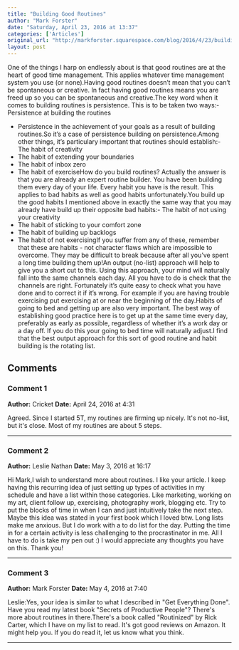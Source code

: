 ```yaml
---
title: "Building Good Routines"
author: "Mark Forster"
date: "Saturday, April 23, 2016 at 13:37"
categories: ['Articles']
original_url: "http://markforster.squarespace.com/blog/2016/4/23/building-good-routines.html"
layout: post
---
```


One of the things I harp on endlessly about is that good routines are at the heart of good time management. This applies whatever time management system you use (or none).Having good routines doesn’t mean that you can’t be spontaneous or creative. In fact having good routines means you are freed up so you can be spontaneous and creative.The key word when it comes to building routines is persistence. This is to be taken two ways:- Persistence at building the routines
- Persistence in the achievement of your goals as a result of building routines.So it’s a case of persistence building on persistence.Among other things, it’s particulary important that routines should establish:- The habit of creativity
- The habit of extending your boundaries
- The habit of inbox zero
- The habit of exerciseHow do you build routines? Actually the answer is that you are already an expert routine builder. You have been building them every day of your life. Every habit you have is the result. This applies to bad habits as well as good habits unfortunately.You build up the good habits I mentioned above in exactly the same way that you may already have build up their opposite bad habits:- The habit of not using your creativity
- The habit of sticking to your comfort zone
- The habit of building up backlogs
- The habit of not exercisingIf you suffer from any of these, remember that these are habits - not character flaws which are impossible to overcome. They may be difficult to break because after all you’ve spent a long time building them up!An output (no-list) approach will help to give you a short cut to this. Using this approach, your mind will naturally fall into the same channels each day. All you have to do is check that the channels are right. Fortunately it’s quite easy to check what you have done and to correct it if it’s wrong. For example if you are having trouble exercising put exercising at or near the beginning of the day.Habits of going to bed and getting up are also very important. The best way of establishing good practice here is to get up at the same time every day, preferably as early as possible, regardless of whether it’s a work day or a day off. If you do this your going to bed time will naturally adjust.I find that the best output approach for this sort of good routine and habit building is the rotating list.

## Comments

### Comment 1
**Author:** Cricket
**Date:** April 24, 2016 at 4:31

Agreed. Since I started 5T, my routines are firming up nicely. It's not no-list, but it's close. Most of my routines are about 5 steps.

---

### Comment 2
**Author:** Leslie Nathan
**Date:** May 3, 2016 at 16:17

Hi Mark,I wish to understand more about routines. I like your article. I keep having this recurring idea of just setting up types of activities in my schedule and have a list within those categories. Like marketing, working on my art, client follow up, exercising, photography work, blogging etc. Try to put the blocks of time in when I can and just intuitively take the next step. Maybe this idea was stated in your first book which I loved btw. Long lists make me anxious. But I do work with a to do list for the day. Putting the time in for a certain activity is less challenging to the procrastinator in me. All I have to do is take my pen out :) I would appreciate any thoughts you have on this. Thank you!

---

### Comment 3
**Author:** Mark Forster
**Date:** May 4, 2016 at 7:40

Leslie:Yes, your idea is similar to what I described in "Get Everything Done". Have you read my latest book "Secrets of Productive People"? There's more about routines in there.There's a book called "Routinized" by Rick Carter, which I have on my list to read. It's got good reviews on Amazon. It might help you. If you do read it, let us know what you think.

---
